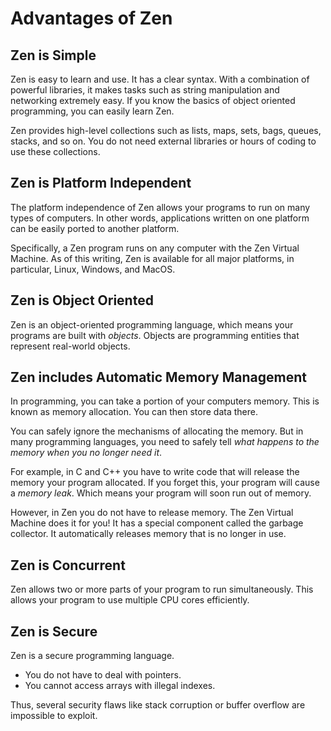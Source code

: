 # Advantages of Zen

## Zen is Simple

Zen is easy to learn and use. It has a clear syntax. With a combination of
powerful libraries, it makes tasks such as string manipulation and networking
extremely easy. If you know the basics of object oriented programming, you can
easily learn Zen.

Zen provides high-level collections such as lists, maps, sets, bags, queues,
stacks, and so on. You do not need external libraries or hours of coding to
use these collections.

## Zen is Platform Independent

The platform independence of Zen allows your programs to run on many types of
computers. In other words, applications written on one platform can be easily
ported to another platform.
 
Specifically, a Zen program runs on any computer with the Zen Virtual Machine.
As of this writing, Zen is available for all major platforms, in particular,
Linux, Windows, and MacOS.

## Zen is Object Oriented

Zen is an object-oriented programming language, which means your programs are
built with *objects*. Objects are programming entities that represent real-world
objects.

## Zen includes Automatic Memory Management

In programming, you can take a portion of your computers memory. This is known
as memory allocation. You can then store data there.

You can safely ignore the mechanisms of allocating the memory. But in many
programming languages, you need to safely tell *what happens to the memory
when you no longer need it*.

For example, in C and C++ you have to write code that will release the memory
your program allocated. If you forget this, your program will cause a *memory leak*.
Which means your program will soon run out of memory.

However, in Zen you do not have to release memory. The Zen Virtual Machine does
it for you! It has a special component called the garbage collector. It automatically
releases memory that is no longer in use.

## Zen is Concurrent

Zen allows two or more parts of your program to run simultaneously. This allows
your program to use multiple CPU cores efficiently.

## Zen is Secure

Zen is a secure programming language.

 * You do not have to deal with pointers.
 * You cannot access arrays with illegal indexes.

Thus, several security flaws like stack corruption or buffer overflow are
impossible to exploit.